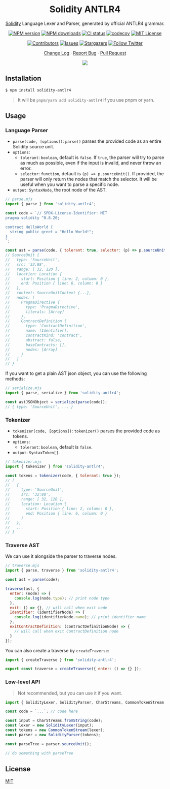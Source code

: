 <div align="center"><a name="readme-top"></a>

<h1>Solidity ANTLR4</h1>

[Solidity](https://soliditylang.org/) Language Lexer and Parser, generated by official ANTLR4 grammar.

[![NPM version][npm-image]][npm-url]
[![NPM downloads][download-image]][download-url]
[![CI status][github-action-image]][github-action-url]
[![codecov][codecov-image]][codecov-url]
[![MIT License][license-shield]][license-url]

[![Contributors][contributors-shield]][contributors-url]
[![Issues][issues-shield]][issues-url]
[![Stargazers][stars-shield]][stars-url]
[![Follow Twitter][twitter-image]][twitter-url]

[Change Log](./CHANGELOG.md) · [Report Bug](https://github.com/jeasonstudio/solidity-antlr4/issues/new) · [Pull Request](https://github.com/jeasonstudio/solidity-antlr4/compare)

![](https://raw.githubusercontent.com/andreasbm/readme/master/assets/lines/rainbow.png)

[npm-image]: https://img.shields.io/npm/v/solidity-antlr4?style=for-the-badge
[npm-url]: http://npmjs.org/package/solidity-antlr4
[download-image]: https://img.shields.io/npm/dm/solidity-antlr4.svg?style=for-the-badge
[download-url]: https://npmjs.org/package/solidity-antlr4
[github-action-image]: https://img.shields.io/github/actions/workflow/status/jeasonstudio/solidity-antlr4/test.yml?style=for-the-badge
[github-action-url]: https://github.com/jeasonstudio/solidity-antlr4/actions?query=workflow=%22test%22
[codecov-image]: https://img.shields.io/codecov/c/github/jeasonstudio/solidity-antlr4/master.svg?style=for-the-badge
[codecov-url]: https://codecov.io/gh/jeasonstudio/solidity-antlr4/branch/master
[license-shield]: https://img.shields.io/github/license/jeasonstudio/solidity-antlr4.svg?style=for-the-badge
[license-url]: https://github.com/jeasonstudio/solidity-antlr4/blob/master/LICENSE

[contributors-shield]: https://img.shields.io/github/contributors/jeasonstudio/solidity-antlr4.svg?style=for-the-badge
[contributors-url]: https://github.com/jeasonstudio/solidity-antlr4/graphs/contributors
[stars-shield]: https://img.shields.io/github/stars/jeasonstudio/solidity-antlr4.svg?style=for-the-badge
[stars-url]: https://github.com/jeasonstudio/solidity-antlr4/stargazers
[issues-shield]: https://img.shields.io/github/issues/jeasonstudio/solidity-antlr4.svg?style=for-the-badge
[issues-url]: https://github.com/jeasonstudio/solidity-antlr4/issues
[twitter-image]: https://img.shields.io/twitter/follow/jeasonstudio?style=for-the-badge&logo=x
[twitter-url]: https://twitter.com/jeasonstudio

</div>

## Installation

```bash
$ npm install solidity-antlr4
```

> It will be `pnpm/yarn add solidity-antlr4` if you use pnpm or yarn.

## Usage

### Language Parser

* `parse(code, [options])`: `parse()` parses the provided code as an entire Solidity source unit.
* `options`:
  * `tolerant`: `boolean`, default is `false`. If `true`, the parser will try to parse as much as possible, even if the input is invalid, and never throw an error.
  * `selector`: `function`, default is `(p) => p.sourceUnit()`. If provided, the parser will only return the nodes that match the selector. It will be useful when you want to parse a specific node.
* `output`: `SyntaxNode`, the root node of the AST.

```js
// parse.mjs
import { parse } from 'solidity-antlr4';

const code = `// SPDX-License-Identifier: MIT
pragma solidity ^0.8.20;

contract HelloWorld {
  string public greet = "Hello World!";
}
`;

const ast = parse(code, { tolerant: true, selector: (p) => p.sourceUnit() });
// SourceUnit {
//   type: 'SourceUnit',
//   src: '32:88',
//   range: [ 32, 120 ],
//   location: Location {
//     start: Position { line: 2, column: 0 },
//     end: Position { line: 6, column: 0 }
//   },
//   context: SourceUnitContext {...},
//   nodes: [
//     PragmaDirective {
//       type: 'PragmaDirective',
//       literals: [Array]
//     },
//     ContractDefinition {
//       type: 'ContractDefinition',
//       name: [Identifier],
//       contractKind: 'contract',
//       abstract: false,
//       baseContracts: [],
//       nodes: [Array]
//     }
//   ]
// }
```

If you want to get a plain AST json object, you can use the following methods:

```js
// serialize.mjs
import { parse, serialize } from 'solidity-antlr4';

const astJSONObject = serialize(parse(code));
// { type: 'SourceUnit', ... }
```

### Tokenizer

* `tokenizer(code, [options])`: `tokenizer()` parses the provided code as tokens.
* `options`:
  * `tolerant`: `boolean`, default is `false`.
* `output`: `SyntaxToken[]`.

```js
// tokenizer.mjs
import { tokenizer } from 'solidity-antlr4';

const tokens = tokenizer(code, { tolerant: true });
// [
//   {
//     type: 'SourceUnit',
//     src: '32:88',
//     range: [ 32, 120 ],
//     location: Location {
//       start: Position { line: 2, column: 0 },
//       end: Position { line: 6, column: 0 }
//     }
//   },
//   ...
// ]
```

### Traverse AST

We can use it alongside the parser to traverse nodes.

```js
// traverse.mjs
import { parse, traverse } from 'solidity-antlr4';

const ast = parse(code);

traverse(ast, {
  enter: (node) => {
    console.log(node.type); // print node type
  },
  exit: () => {}, // will call when exit node
  Identifier: (identifierNode) => {
    console.log(identifierNode.name); // print identifier name
  },
  exitContractDefinition: (contractDefinitionNode) => {
    // will call when exit ContractDefinition node
  }
});
```

You can also create a traverse by `createTraverse`:

```js
import { createTraverse } from 'solidity-antlr4';

export const traverse = createTraverse({ enter: () => {} });
```

### Low-level API

> Not recommended, but you can use it if you want.

```ts
import { SolidityLexer, SolidityParser, CharStreams, CommonTokenStream } from 'solididty-antlr4';

const code = `...`; // code here

const input = CharStreams.fromString(code);
const lexer = new SolidityLexer(input);
const tokens = new CommonTokenStream(lexer);
const parser = new SolidityParser(tokens);

const parseTree = parser.sourceUnit();

// do something with parseTree
```

## License

[MIT](./LICENSE)
